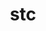 ---
title: "stc"
layout: cache
categories: [package, v0.20.0]
meta: {"versions": ["0.9.0"], "compilers": ["gcc@=11.1.0", "oneapi@=2023.0.0"], "oss": ["ubuntu20.04"], "platforms": ["linux"], "targets": ["ppc64le", "x86_64", "x86_64_v3"], "stacks": ["e4s", "e4s-oneapi", "e4s-power", "root"], "num_specs": 5, "num_specs_by_stack": {"e4s-power": 2, "root": 5, "e4s-oneapi": 1, "e4s": 2}}
spec_details: [{"hash": "7rjrjkvdnbxip6llgdx7wzn5c5r6ohlw", "compiler": "gcc@=11.1.0", "versions": ["0.9.0"], "os": "ubuntu20.04", "platform": "linux", "target": "ppc64le", "variants": ["build_system=autotools"], "stacks": ["e4s-power", "root"], "size": "-", "tarball": "https://binaries.spack.io/releases/v0.20.0/build_cache/linux-ubuntu20.04-ppc64le/gcc-11.1.0/stc-0.9.0/linux-ubuntu20.04-ppc64le-gcc-11.1.0-stc-0.9.0-7rjrjkvdnbxip6llgdx7wzn5c5r6ohlw.spack"}, {"hash": "twh63mnkjarsfmyiaxupbv4hypld5oof", "compiler": "gcc@=11.1.0", "versions": ["0.9.0"], "os": "ubuntu20.04", "platform": "linux", "target": "ppc64le", "variants": ["build_system=autotools"], "stacks": ["e4s-power", "root"], "size": "-", "tarball": "https://binaries.spack.io/releases/v0.20.0/build_cache/linux-ubuntu20.04-ppc64le/gcc-11.1.0/stc-0.9.0/linux-ubuntu20.04-ppc64le-gcc-11.1.0-stc-0.9.0-twh63mnkjarsfmyiaxupbv4hypld5oof.spack"}, {"hash": "zewimst6hskwxrnyyrzhl5mympc45sbs", "compiler": "oneapi@=2023.0.0", "versions": ["0.9.0"], "os": "ubuntu20.04", "platform": "linux", "target": "x86_64", "variants": ["build_system=autotools"], "stacks": ["e4s-oneapi", "root"], "size": "-", "tarball": "https://binaries.spack.io/releases/v0.20.0/build_cache/linux-ubuntu20.04-x86_64/oneapi-2023.0.0/stc-0.9.0/linux-ubuntu20.04-x86_64-oneapi-2023.0.0-stc-0.9.0-zewimst6hskwxrnyyrzhl5mympc45sbs.spack"}, {"hash": "evcgdtztivwx7sp3q3oac6xfpfnp7tv7", "compiler": "gcc@=11.1.0", "versions": ["0.9.0"], "os": "ubuntu20.04", "platform": "linux", "target": "x86_64_v3", "variants": ["build_system=autotools"], "stacks": ["e4s", "root"], "size": "-", "tarball": "https://binaries.spack.io/releases/v0.20.0/build_cache/linux-ubuntu20.04-x86_64_v3/gcc-11.1.0/stc-0.9.0/linux-ubuntu20.04-x86_64_v3-gcc-11.1.0-stc-0.9.0-evcgdtztivwx7sp3q3oac6xfpfnp7tv7.spack"}, {"hash": "w6yiezrby7i2mlruscw74obd2w2szk6f", "compiler": "gcc@=11.1.0", "versions": ["0.9.0"], "os": "ubuntu20.04", "platform": "linux", "target": "x86_64_v3", "variants": ["build_system=autotools"], "stacks": ["e4s", "root"], "size": "-", "tarball": "https://binaries.spack.io/releases/v0.20.0/build_cache/linux-ubuntu20.04-x86_64_v3/gcc-11.1.0/stc-0.9.0/linux-ubuntu20.04-x86_64_v3-gcc-11.1.0-stc-0.9.0-w6yiezrby7i2mlruscw74obd2w2szk6f.spack"}]
---